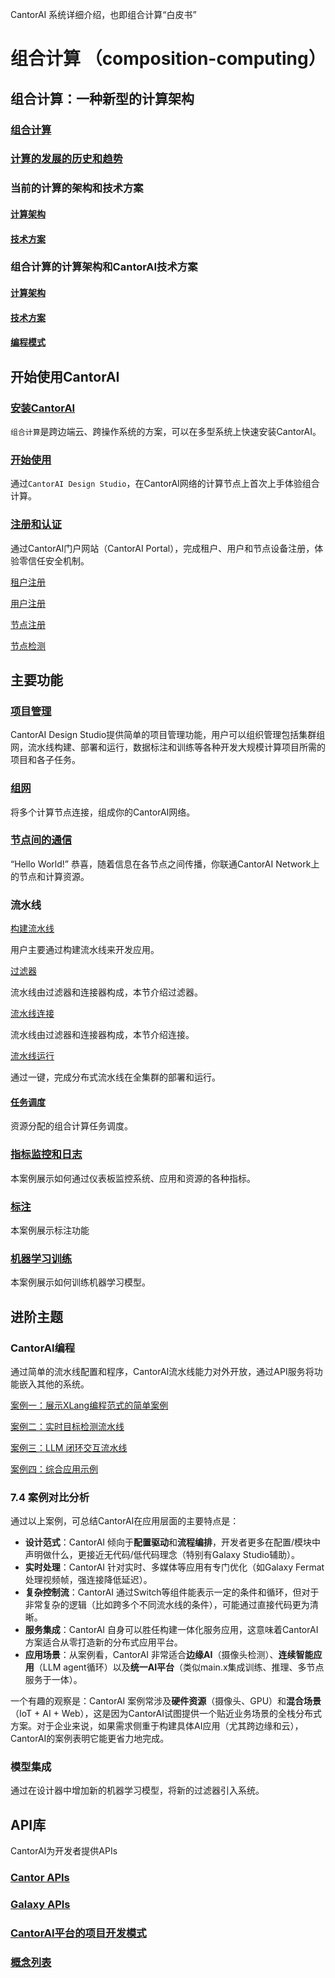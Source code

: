 CantorAI 系统详细介绍，也即组合计算“白皮书” 

# 组合计算 （composition-computing）

## 组合计算：一种新型的计算架构
### [组合计算](composition-computing.md) 

### [计算的发展的历史和趋势](computing-history-trend.md)

### 当前的计算的架构和技术方案​

#### [计算架构](3-computing-architectures.md)

#### [技术方案](computing-solutions.md)

### 组合计算的计算架构和CantorAI技术方案

#### [计算架构](composition-computing-architecture.md)

#### [技术方案](cantorai-solution.md)

#### [编程模式](programming-pattern.md)

## 开始使用CantorAI

### [安装CantorAI](cantorai-installations.md)

`组合计算`是跨边端云、跨操作系统的方案，可以在多型系统上快速安装CantorAI。

### [开始使用](getting-started.md)

通过`CantorAI Design Studio`，在CantorAI网络的计算节点上首次上手体验组合计算。

### [注册和认证](cantorai-authorizations.md)

通过CantorAI门户网站（CantorAI Portal），完成租户、用户和节点设备注册，体验零信任安全机制。

[租户注册](tenant-registration.md) 

[用户注册](user-registration.md)​ ​

[节点注册](node-registration.md)​

[节点检测](node-inspect.md)

## 主要功能

### [项目管理](project-management.md)

CantorAI Design Studio提供简单的项目管理功能，用户可以组织管理包括集群组网，流水线构建、部署和运行，数据标注和训练等各种开发大规模计算项目所需的项目和各子任务。

### [组网](join-the-network.md)​

将多个计算节点连接，组成你的CantorAI网络。

### [节点间的通信](messaging.md)

“Hello World!” 恭喜，随着信息在各节点之间传播，你联通CantorAI Network上的节点和计算资源。

### 流水线

[构建流水线](build-pipeline.md)

用户主要通过构建流水线来开发应用。

[过滤器](filters.md)​​

流水线由过滤器和连接器构成，本节介绍过滤器。

[流水线连接](connectors.md)

流水线由过滤器和连接器构成，本节介绍连接。

[流水线运行](run-pipeline.md)

通过一键，完成分布式流水线在全集群的部署和运行。

#### [任务调度](task-scheduling.md)

资源分配的组合计算任务调度。



### [指标监控和日志](monitoring.md)

本案例展示如何通过仪表板监控系统、应用和资源的各种指标。

### [标注](annotation.md)

本案例展示标注功能

### [机器学习训练](training.md)

本案例展示如何训练机器学习模型。

## 进阶主题

### CantorAI编程

通过简单的流水线配置和程序，CantorAI流水线能力对外开放，通过API服务将功能嵌入其他的系统。

[案例一：展示XLang编程范式的简单案例](programming-case-1.md)

[案例二：实时目标检测流水线](programming-case-2.md) 

[案例三：LLM 闭环交互流水线](programming-case-3.md)

[案例四：综合应用示例](programming-case-4.md)

### 7.4 案例对比分析

通过以上案例，可总结CantorAI在应用层面的主要特点是：

* **设计范式**：CantorAI 倾向于**配置驱动**和**流程编排**，开发者更多在配置/模块中声明做什么，更接近无代码/低代码理念（特别有Galaxy Studio辅助）。
* **实时处理**：CantorAI 针对实时、多媒体等应用有专门优化（如Galaxy Fermat处理视频帧，强连接降低延迟）。
* **复杂控制流**：CantorAI 通过Switch等组件能表示一定的条件和循环，但对于非常复杂的逻辑（比如跨多个不同流水线的条件），可能通过直接代码更为清晰。
* **服务集成**：CantorAI 自身可以胜任构建一体化服务应用，这意味着CantorAI方案适合从零打造新的分布式应用平台。
* **应用场景**：从案例看，CantorAI 非常适合**边缘AI**（摄像头检测）、**连续智能应用**（LLM agent循环）以及**统一AI平台**（类似main.x集成训练、推理、多节点服务于一体）。

一个有趣的观察是：CantorAI 案例常涉及**硬件资源**（摄像头、GPU）和**混合场景**（IoT + AI + Web），这是因为CantorAI试图提供一个贴近业务场景的全栈分布式方案。对于企业来说，如果需求侧重于构建具体AI应用（尤其跨边缘和云），CantorAI的案例表明它能更省力地完成。

### 模型集成 

通过在设计器中增加新的机器学习模型，将新的过滤器引入系统。

## API库

CantorAI为开发者提供APIs

### [Cantor APIs](cantor-apis.md)

### [Galaxy APIs](galaxy-apis.md)

### [CantorAI平台的项目开发模式](development-pattern.md)



### [概念列表](concept-list.md)
